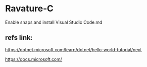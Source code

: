 # Ravature-C
Enable snaps and install Visual Studio Code.md

## refs link:
https://dotnet.microsoft.com/learn/dotnet/hello-world-tutorial/next

https://docs.microsoft.com/
